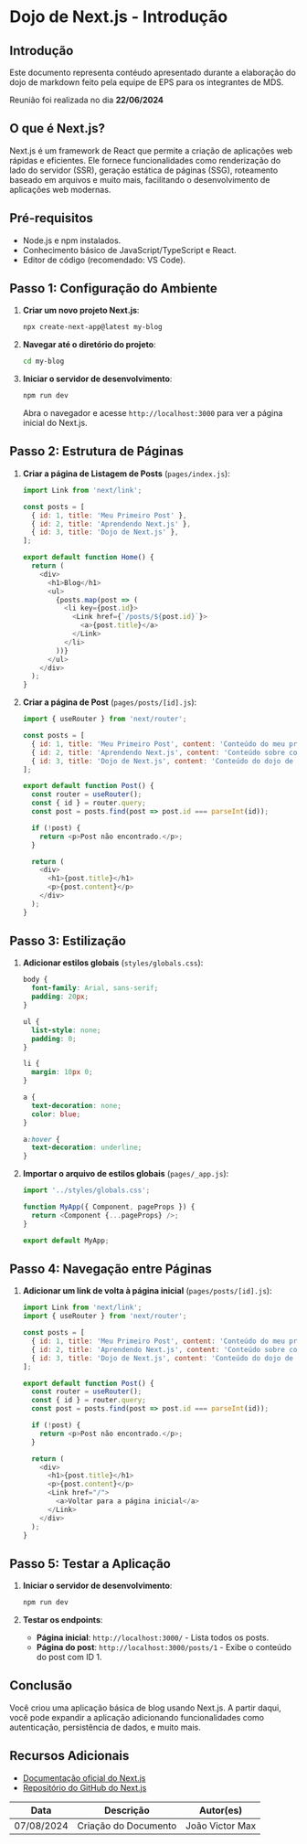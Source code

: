# Dojo de Next.js - Introdução

## Introdução

Este documento representa contéudo apresentado durante a elaboração do dojo de markdown feito pela equipe de EPS para os integrantes de MDS.

Reunião foi realizada no dia **22/06/2024**

## O que é Next.js?

Next.js é um framework de React que permite a criação de aplicações web rápidas e eficientes. Ele fornece funcionalidades como renderização do lado do servidor (SSR), geração estática de páginas (SSG), roteamento baseado em arquivos e muito mais, facilitando o desenvolvimento de aplicações web modernas.

## Pré-requisitos

- Node.js e npm instalados.
- Conhecimento básico de JavaScript/TypeScript e React.
- Editor de código (recomendado: VS Code).

## Passo 1: Configuração do Ambiente

1. **Criar um novo projeto Next.js**:
    ```bash
    npx create-next-app@latest my-blog
    ```

2. **Navegar até o diretório do projeto**:
    ```bash
    cd my-blog
    ```

3. **Iniciar o servidor de desenvolvimento**:
    ```bash
    npm run dev
    ```

    Abra o navegador e acesse `http://localhost:3000` para ver a página inicial do Next.js.

## Passo 2: Estrutura de Páginas

1. **Criar a página de Listagem de Posts** (`pages/index.js`):
    ```javascript
    import Link from 'next/link';

    const posts = [
      { id: 1, title: 'Meu Primeiro Post' },
      { id: 2, title: 'Aprendendo Next.js' },
      { id: 3, title: 'Dojo de Next.js' },
    ];

    export default function Home() {
      return (
        <div>
          <h1>Blog</h1>
          <ul>
            {posts.map(post => (
              <li key={post.id}>
                <Link href={`/posts/${post.id}`}>
                  <a>{post.title}</a>
                </Link>
              </li>
            ))}
          </ul>
        </div>
      );
    }
    ```

2. **Criar a página de Post** (`pages/posts/[id].js`):
    ```javascript
    import { useRouter } from 'next/router';

    const posts = [
      { id: 1, title: 'Meu Primeiro Post', content: 'Conteúdo do meu primeiro post.' },
      { id: 2, title: 'Aprendendo Next.js', content: 'Conteúdo sobre como aprender Next.js.' },
      { id: 3, title: 'Dojo de Next.js', content: 'Conteúdo do dojo de Next.js.' },
    ];

    export default function Post() {
      const router = useRouter();
      const { id } = router.query;
      const post = posts.find(post => post.id === parseInt(id));

      if (!post) {
        return <p>Post não encontrado.</p>;
      }

      return (
        <div>
          <h1>{post.title}</h1>
          <p>{post.content}</p>
        </div>
      );
    }
    ```

## Passo 3: Estilização

1. **Adicionar estilos globais** (`styles/globals.css`):
    ```css
    body {
      font-family: Arial, sans-serif;
      padding: 20px;
    }

    ul {
      list-style: none;
      padding: 0;
    }

    li {
      margin: 10px 0;
    }

    a {
      text-decoration: none;
      color: blue;
    }

    a:hover {
      text-decoration: underline;
    }
    ```

2. **Importar o arquivo de estilos globais** (`pages/_app.js`):
    ```javascript
    import '../styles/globals.css';

    function MyApp({ Component, pageProps }) {
      return <Component {...pageProps} />;
    }

    export default MyApp;
    ```

## Passo 4: Navegação entre Páginas

1. **Adicionar um link de volta à página inicial** (`pages/posts/[id].js`):
    ```javascript
    import Link from 'next/link';
    import { useRouter } from 'next/router';

    const posts = [
      { id: 1, title: 'Meu Primeiro Post', content: 'Conteúdo do meu primeiro post.' },
      { id: 2, title: 'Aprendendo Next.js', content: 'Conteúdo sobre como aprender Next.js.' },
      { id: 3, title: 'Dojo de Next.js', content: 'Conteúdo do dojo de Next.js.' },
    ];

    export default function Post() {
      const router = useRouter();
      const { id } = router.query;
      const post = posts.find(post => post.id === parseInt(id));

      if (!post) {
        return <p>Post não encontrado.</p>;
      }

      return (
        <div>
          <h1>{post.title}</h1>
          <p>{post.content}</p>
          <Link href="/">
            <a>Voltar para a página inicial</a>
          </Link>
        </div>
      );
    }
    ```

## Passo 5: Testar a Aplicação

1. **Iniciar o servidor de desenvolvimento**:
    ```bash
    npm run dev
    ```

2. **Testar os endpoints**:
    - **Página inicial**: `http://localhost:3000/` - Lista todos os posts.
    - **Página do post**: `http://localhost:3000/posts/1` - Exibe o conteúdo do post com ID 1.

## Conclusão

Você criou uma aplicação básica de blog usando Next.js. A partir daqui, você pode expandir a aplicação adicionando funcionalidades como autenticação, persistência de dados, e muito mais.

## Recursos Adicionais

- [Documentação oficial do Next.js](https://nextjs.org/docs)
- [Repositório do GitHub do Next.js](https://github.com/vercel/next.js)

|**Data**|**Descrição**|**Autor(es)**|
|--------|-------------|--------------|
|07/08/2024| Criação do Documento | João Victor Max |